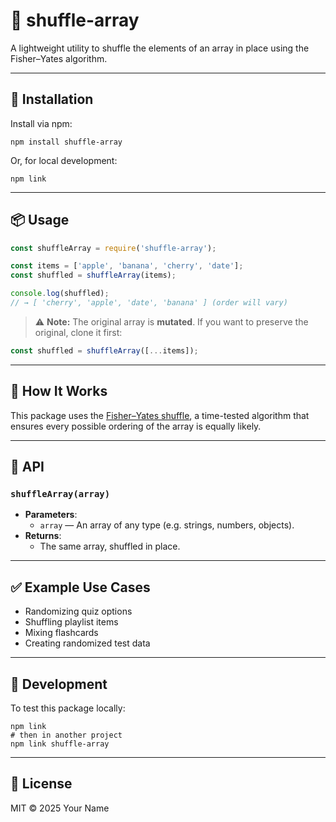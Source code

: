 # 🔀 shuffle-array

A lightweight utility to shuffle the elements of an array in place using the Fisher–Yates algorithm.

---

## 🚀 Installation

Install via npm:

```
npm install shuffle-array
```

Or, for local development:

```
npm link
```

---

## 📦 Usage

```js
const shuffleArray = require('shuffle-array');

const items = ['apple', 'banana', 'cherry', 'date'];
const shuffled = shuffleArray(items);

console.log(shuffled); 
// → [ 'cherry', 'apple', 'date', 'banana' ] (order will vary)
```

> ⚠️ **Note:** The original array is **mutated**. If you want to preserve the original, clone it first:

```js
const shuffled = shuffleArray([...items]);
```

---

## 🧠 How It Works

This package uses the [Fisher–Yates shuffle](https://en.wikipedia.org/wiki/Fisher%E2%80%93Yates_shuffle), a time-tested algorithm that ensures every possible ordering of the array is equally likely.

---

## 📄 API

### `shuffleArray(array)`

- **Parameters**:
  - `array` — An array of any type (e.g. strings, numbers, objects).
- **Returns**:
  - The same array, shuffled in place.

---

## ✅ Example Use Cases

- Randomizing quiz options
- Shuffling playlist items
- Mixing flashcards
- Creating randomized test data

---

## 🔧 Development

To test this package locally:

```
npm link
# then in another project
npm link shuffle-array
```

---

## 📜 License

MIT © 2025 Your Name
